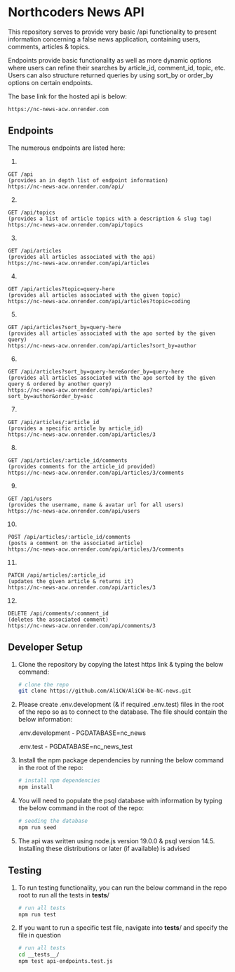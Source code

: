 # Northcoders News API

This repository serves to provide very basic /api functionality to present information concerning a false news application, containing users, comments, articles & topics.

Endpoints provide basic functionality as well as more dynamic options where users can refine their searches by article_id, comment_id, topic, etc. Users can also structure returned queries by using sort_by or order_by options on certain endpoints.

The base link for the hosted api is below:

    https://nc-news-acw.onrender.com

## Endpoints

The numerous endpoints are listed here:

1.
    
    GET /api
    (provides an in depth list of endpoint information)
    https://nc-news-acw.onrender.com/api/

2.

    GET /api/topics
    (provides a list of article topics with a description & slug tag)
    https://nc-news-acw.onrender.com/api/topics

3.


    GET /api/articles
    (provides all articles associated with the api)
    https://nc-news-acw.onrender.com/api/articles

4.


    GET /api/articles?topic=query-here
    (provides all articles associated with the given topic)
    https://nc-news-acw.onrender.com/api/articles?topic=coding

5.


    GET /api/articles?sort_by=query-here
    (provides all articles associated with the apo sorted by the given query)
    https://nc-news-acw.onrender.com/api/articles?sort_by=author

6.


    GET /api/articles?sort_by=query-here&order_by=query-here
    (provides all articles associated with the apo sorted by the given query & ordered by another query)
    https://nc-news-acw.onrender.com/api/articles?sort_by=author&order_by=asc

7.


    GET /api/articles/:article_id
    (provides a specific article by article_id)
    https://nc-news-acw.onrender.com/api/articles/3

8.


    GET /api/articles/:article_id/comments
    (provides comments for the article_id provided)
    https://nc-news-acw.onrender.com/api/articles/3/comments

9.


    GET /api/users
    (provides the username, name & avatar url for all users)
    https://nc-news-acw.onrender.com/api/users

10.


    POST /api/articles/:article_id/comments
    (posts a comment on the associated article)
    https://nc-news-acw.onrender.com/api/articles/3/comments

11.


    PATCH /api/articles/:article_id
    (updates the given article & returns it)
    https://nc-news-acw.onrender.com/api/articles/3

12.


    DELETE /api/comments/:comment_id
    (deletes the associated comment)
    https://nc-news-acw.onrender.com/api/comments/3

## Developer Setup

1. Clone the repository by copying the latest https link & typing the below command:

    ```bash
    # clone the repo
    git clone https://github.com/AliCW/AliCW-be-NC-news.git
    ```

2. Please create .env.development (& if required .env.test) files in the root of the repo so as to connect to the database. The file should contain the below information:

    .env.development - PGDATABASE=nc_news

    .env.test - PGDATABASE=nc_news_test

3. Install the npm package dependencies by running the below command in the root of the repo:

    ```bash
    # install npm dependencies
    npm install
    ```

4. You will need to populate the psql database with information by typing the below command in the root of the repo:

    ```bash
    # seeding the database
    npm run seed
    ```

5. The api was written using node.js version 19.0.0 & psql version 14.5. Installing these distributions or later (if available) is advised

## Testing

1. To run testing functionality, you can run the below command in the repo root to run all the tests in __tests__/

    ```bash
    # run all tests
    npm run test
    ```

2. If you want to run a specific test file, navigate into __tests__/ and specify the file in question

    ```bash
    # run all tests
    cd __tests__/
    npm test api-endpoints.test.js
    ```
